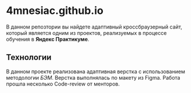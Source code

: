 # 4mnesiac.github.io

В данном репозтории вы найдете адаптивный кроссбраузерный сайт, который является одним из проектов, реализуемых в процессе обучения в **Яндекс Практикуме**.

## Технологии

В данном проекте реализована адаптивная верстка с использованием методологии _БЭМ_. Верстка выполнялась по макету из Figma. Работа прошла несколько Code-review от менторов.
